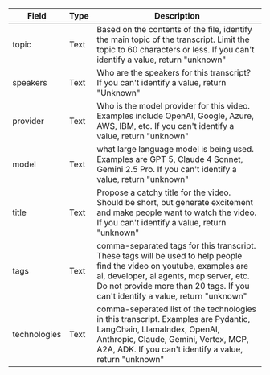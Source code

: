 Field | Type | Description 
---|---|---
topic | Text | Based on the contents of the file, identify the main topic of the transcript. Limit the topic to 60 characters or less. If you can't identify a value, return "unknown" 
speakers | Text | Who are the speakers for this transcript?  If you can't identify a value, return "Unknown" 
provider | Text | Who is the model provider for this video. Examples include OpenAI, Google, Azure, AWS, IBM, etc.  If you can't identify a value, return "unknown"
model | Text | what large language model is being used. Examples are GPT 5, Claude 4 Sonnet, Gemini 2.5 Pro.  If you can't identify a value, return "unknown"
title | Text | Propose a catchy title for the video. Should be short, but generate excitement and make people want to watch the video.  If you can't identify a value, return "unknown"
tags | Text | comma-separated tags for this transcript. These tags will be used to help people find the video on youtube, examples are ai, developer, ai agents, mcp server, etc. Do not provide more than 20 tags.  If you can't identify a value, return "unknown"
technologies | Text | comma-seperated list of the technologies in this transcript. Examples are Pydantic, LangChain, LlamaIndex, OpenAI, Anthropic, Claude, Gemini, Vertex, MCP, A2A, ADK.  If you can't identify a value, return "unknown"